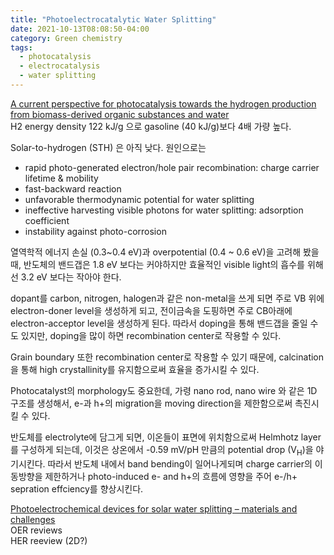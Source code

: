 ```yaml
---
title: "Photoelectrocatalytic Water Splitting"
date: 2021-10-13T08:08:50-04:00
category: Green chemistry
tags:
  - photocatalysis
  - electrocatalysis
  - water splitting
---
```


[A current perspective for photocatalysis towards the hydrogen production from biomass-derived organic substances and water](https://doi.org/10.1016/j.ijhydene.2019.08.121)  
H2 energy density 122 kJ/g 으로 gasoline (40 kJ/g)보다 4배 가량 높다.  

Solar-to-hydrogen (STH) 은 아직 낮다. 원인으로는
* rapid photo-generated electron/hole pair recombination: charge carrier lifetime & mobility
* fast-backward reaction
* unfavorable thermodynamic potential for water splitting
* ineffective harvesting visible photons for water splitting: adsorption coefficient
* instability against photo-corrosion

열역학적 에너지 손실 (0.3~0.4 eV)과 overpotential (0.4 ~ 0.6 eV)을 고려해 봤을 때, 반도체의 밴드갭은 1.8 eV 보다는 커야하지만 효율적인 visible light의 흡수를 위해선 3.2 eV 보다는 작아야 한다.  

dopant를 carbon, nitrogen, halogen과 같은 non-metal을 쓰게 되면 주로 VB 위에 electron-doner level을 생성하게 되고, 전이금속을 도핑하면 주로 CB아래에 electron-acceptor level을 생성하게 된다.
따라서 doping을 통해 밴드갭을 줄일 수도 있지만, doping을 많이 하면 recombination center로 작용할 수 있다. 

Grain boundary 또한 recombination center로 작용할 수 있기 때문에, calcination을 통해 high crystallinity를 유지함으로써 효율을 증가시킬 수 있다.  

Photocatalyst의 morphology도 중요한데, 가령 nano rod, nano wire 와 같은 1D 구조를 생성해서, e-과 h+의 migration을 moving direction을 제한함으로써 촉진시킬 수 있다.  

반도체를 electrolyte에 담그게 되면, 이온들이 표면에 위치함으로써 Helmhotz layer를 구성하게 되는데, 이것은 상온에서 -0.59 mV/pH 만큼의 potential drop (V<sub>H</sub>)을 야기시킨다. 따라서 반도체 내에서 band bending이 일어나게되며 charge carrier의 이동방향을 제한하거나 photo-induced e- and h+의 흐름에 영향을 주어 e-/h+ sepration effciency를 향상시킨다.


[Photoelectrochemical devices for solar water splitting – materials and challenges](https://doi.org/10.1039/C6CS00306K)  
OER reviews  
HER reeview (2D?)  

